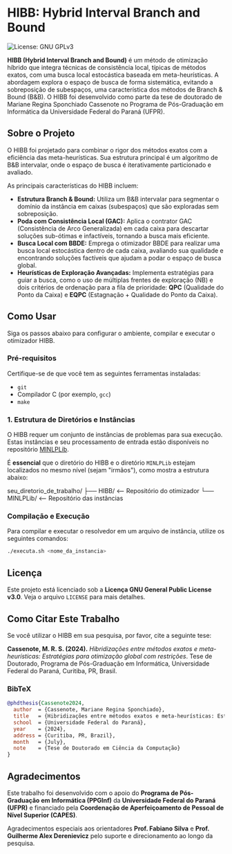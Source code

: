 # HIBB: Hybrid Interval Branch and Bound

![License: GNU GPLv3](https://img.shields.io/badge/License-GPLv3-blue.svg)

**HIBB (Hybrid Interval Branch and Bound)** é um método de otimização híbrido que integra técnicas de consistência local, típicas de métodos exatos, com uma busca local estocástica baseada em meta-heurísticas.  A abordagem explora o espaço de busca de forma sistemática, evitando a sobreposição de subespaços, uma característica dos métodos de Branch & Bound (B&B).  O HIBB foi desenvolvido como parte da tese de doutorado de Mariane Regina Sponchiado Cassenote no Programa de Pós-Graduação em Informática da Universidade Federal do Paraná (UFPR).

## Sobre o Projeto

O HIBB foi projetado para combinar o rigor dos métodos exatos com a eficiência das meta-heurísticas.  Sua estrutura principal é um algoritmo de B&B intervalar, onde o espaço de busca é iterativamente particionado e avaliado. 

As principais características do HIBB incluem:

* **Estrutura Branch & Bound:** Utiliza um B&B intervalar para segmentar o domínio da instância em caixas (subespaços) que são exploradas sem sobreposição. 
* **Poda com Consistência Local (GAC):** Aplica o contrator GAC (Consistência de Arco Generalizada) em cada caixa para descartar soluções sub-ótimas e infactíveis, tornando a busca mais eficiente. 
* **Busca Local com BBDE:** Emprega o otimizador BBDE para realizar uma busca local estocástica dentro de cada caixa, avaliando sua qualidade e encontrando soluções factíveis que ajudam a podar o espaço de busca global. 
* **Heurísticas de Exploração Avançadas:** Implementa estratégias para guiar a busca, como o uso de múltiplas frentes de exploração (NB) e dois critérios de ordenação para a fila de prioridade: **QPC** (Qualidade do Ponto da Caixa) e **EQPC** (Estagnação + Qualidade do Ponto da Caixa). 

## Como Usar

Siga os passos abaixo para configurar o ambiente, compilar e executar o otimizador HIBB.

### Pré-requisitos

Certifique-se de que você tem as seguintes ferramentas instaladas:
* `git`
* Compilador C (por exemplo, `gcc`)
* `make`

### 1. Estrutura de Diretórios e Instâncias

O HIBB requer um conjunto de instâncias de problemas para sua execução. Estas instâncias e seu processamento de entrada estão disponíveis no repositório [MINLPLib](https://github.com/MSponchiado/MINLPLib.git).

É **essencial** que o diretório do HIBB e o diretório `MINLPLib` estejam localizados no mesmo nível (sejam "irmãos"), como mostra a estrutura abaixo:

seu_diretorio_de_trabalho/
├── HIBB/      <-- Repositório do otimizador
└── MINLPLib/  <-- Repositório das instâncias

### Compilação e Execução

Para compilar e executar o resolvedor em um arquivo de instância, utilize os seguintes comandos:

```bash
./executa.sh <nome_da_instancia>
```

## Licença

Este projeto está licenciado sob a **Licença GNU General Public License v3.0**. Veja o arquivo `LICENSE` para mais detalhes.

## Como Citar Este Trabalho

Se você utilizar o HIBB em sua pesquisa, por favor, cite a seguinte tese:

**Cassenote, M. R. S. (2024).** *Hibridizações entre métodos exatos e meta-heurísticas: Estratégias para otimização global com restrições*. Tese de Doutorado, Programa de Pós-Graduação em Informática, Universidade Federal do Paraná, Curitiba, PR, Brasil.

### BibTeX

```bibtex
@phdthesis{Cassenote2024,
  author  = {Cassenote, Mariane Regina Sponchiado},
  title   = {Hibridizações entre métodos exatos e meta-heurísticas: Estratégias para otimização global com restrições},
  school  = {Universidade Federal do Paraná},
  year    = {2024},
  address = {Curitiba, PR, Brazil},
  month   = {July},
  note    = {Tese de Doutorado em Ciência da Computação}
}
```

## Agradecimentos

Este trabalho foi desenvolvido com o apoio do **Programa de Pós-Graduação em Informática (PPGInf)** da **Universidade Federal do Paraná (UFPR)** e financiado pela **Coordenação de Aperfeiçoamento de Pessoal de Nível Superior (CAPES)**. 

Agradecimentos especiais aos orientadores **Prof. Fabiano Silva** e **Prof. Guilherme Alex Derenievicz** pelo suporte e direcionamento ao longo da pesquisa.
